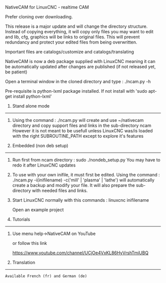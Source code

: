 NativeCAM for LinuxCNC - realtime CAM

Prefer cloning over downloading.

This release is a major update and will change the directory structure.
Instead of copying everything, it will copy only files you may want to edit
and lib, cfg, graphics will be links to original files.
This will prevent redundancy and protect your edited files from being
overwritten.

Important files are catalogs/customize and catalogs/translating

NativeCAM is now a deb package supplied with LinuxCNC meaning it can
be automatically updated after changes are published
(if not released yet, be patient)

Open a terminal window in the cloned directory and type : ./ncam.py -h

Pre-requisite is python-lxml package installed.
If not install with 'sudo apt-get install python-lxml'

1.	Stand alone mode
--------------------------------------------------------------------------------
1.	Using the command : ./ncam.py  will create and use ~/nativecam directory
	and copy support files and links in the sub-directory ncam
	However it is not meant to be usefull unless LinuxCNC
	was/is loaded with the right SUBROUTINE_PATH except to
	explore it's features
	
	
2.	Embedded (non deb setup)
--------------------------------------------------------------------------------
1.	Run first from ncam directory : sudo ./nondeb_setup.py
	You may have to redo it after LinuxCNC updates
	
2.	To use with your own inifile, it must first be edited.
	Using the command : ./ncam.py -i(inifilename) -c('mill' | 'plasma' | 'lathe')
	will automatically create a backup and modify your file.
	It will also prepare the sub-directory with needed files and links.
	
2.	Start LinuxCNC normally with this commands :
	linuxcnc inifilename
	
	Open an example project
	
	
3.	Tutorials
--------------------------------------------------------------------------------
1.	Use menu help->NativeCAM on YouTube
	
	or follow this link
		
	https://www.youtube.com/channel/UCjOe4VxKL86HyVrshTmiUBQ
	
	
4.	Translation
--------------------------------------------------------------------------------
	Available French (fr) and German (de)
	


